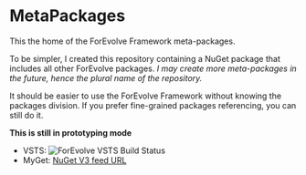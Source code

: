 # MetaPackages
This the home of the ForEvolve Framework meta-packages.

To be simpler, I created this repository containing a NuGet package that includes all other ForEvolve packages.
*I may create more meta-packages in the future, hence the plural name of the repository.*

It should be easier to use the ForEvolve Framework without knowing the packages division.
If you prefer fine-grained packages referencing, you can still do it.

**This is still in prototyping mode**

- VSTS: ![ForEvolve VSTS Build Status](https://forevolve.visualstudio.com/_apis/public/build/definitions/b800edd0-96da-46c1-a089-06a4466e62d9/17/badge)
- MyGet: [NuGet V3 feed URL](https://www.myget.org/F/forevolve/api/v3/index.json)